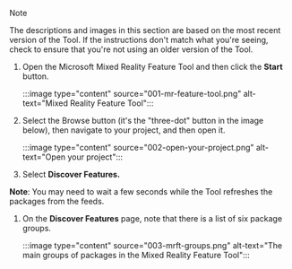 > [!NOTE]
> The descriptions and images in this section are based on the most recent version of the Tool. If the instructions don't match what you're seeing, check to ensure that you're not using an older version of the Tool.

1. Open the Microsoft Mixed Reality Feature Tool and then click the **Start** button.

    :::image type="content" source="001-mr-feature-tool.png" alt-text="Mixed Reality Feature Tool":::

1. Select the Browse button (it's the "three-dot" button in the image below), then navigate to your project, and then open it.

    :::image type="content" source="002-open-your-project.png" alt-text="Open your project":::

1. Select **Discover Features.**

**Note**: You may need to wait a few seconds while the Tool refreshes the packages from the feeds.

1. On the **Discover Features** page, note that there is a list of six package groups.

    :::image type="content" source="003-mrft-groups.png" alt-text="The main groups of packages in the Mixed Reality Feature Tool":::

